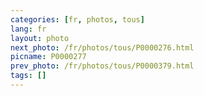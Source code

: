 ```yaml
---
categories: [fr, photos, tous]
lang: fr
layout: photo
next_photo: /fr/photos/tous/P0000276.html
picname: P0000277
prev_photo: /fr/photos/tous/P0000379.html
tags: []
---
```

